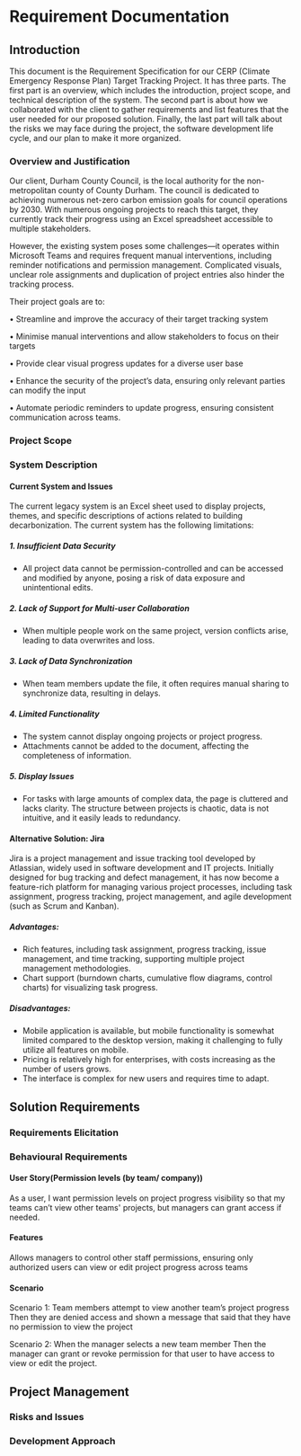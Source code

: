# Requirement Documentation
## Introduction
This document is the Requirement Specification for our CERP (Climate Emergency Response Plan) Target Tracking Project. It has three parts. The first part is an overview, which includes the introduction, project scope, and technical description of the system. The second part is about how we collaborated with the client to gather requirements and list features that the user needed for our proposed solution. Finally, the last part will talk about the risks we may face during the project, the software development life cycle, and our plan to make it more organized.
### Overview and Justification
Our client, Durham County Council, is the local authority for the non-metropolitan county of County Durham. The council is dedicated to achieving numerous net-zero carbon emission goals for council operations by 2030. With numerous ongoing projects to reach this target, they currently track their progress using an Excel spreadsheet accessible to multiple stakeholders. 

However, the existing system poses some challenges—it operates within Microsoft Teams and requires frequent manual interventions, including reminder notifications and permission management. Complicated visuals, unclear role assignments and duplication of project entries also hinder the tracking process.

Their project goals are to:

•	Streamline and improve the accuracy of their target tracking system

•	Minimise manual interventions and allow stakeholders to focus on their targets

•	Provide clear visual progress updates for a diverse user base

•	Enhance the security of the project’s data, ensuring only relevant parties can modify the input

•	Automate periodic reminders to update progress, ensuring consistent communication across teams.

### Project Scope
### System Description

#### Current System and Issues

The current legacy system is an Excel sheet used to display projects, themes, and specific descriptions of actions related to building decarbonization. The current system has the following limitations:

##### 1. Insufficient Data Security
- All project data cannot be permission-controlled and can be accessed and modified by anyone, posing a risk of data exposure and unintentional edits.

##### 2. Lack of Support for Multi-user Collaboration
- When multiple people work on the same project, version conflicts arise, leading to data overwrites and loss.

##### 3. Lack of Data Synchronization
- When team members update the file, it often requires manual sharing to synchronize data, resulting in delays.

##### 4. Limited Functionality
- The system cannot display ongoing projects or project progress.
- Attachments cannot be added to the document, affecting the completeness of information.

##### 5. Display Issues
- For tasks with large amounts of complex data, the page is cluttered and lacks clarity. The structure between projects is chaotic, data is not intuitive, and it easily leads to redundancy.

#### Alternative Solution: Jira

Jira is a project management and issue tracking tool developed by Atlassian, widely used in software development and IT projects. Initially designed for bug tracking and defect management, it has now become a feature-rich platform for managing various project processes, including task assignment, progress tracking, project management, and agile development (such as Scrum and Kanban).

##### Advantages:
- Rich features, including task assignment, progress tracking, issue management, and time tracking, supporting multiple project management methodologies.
- Chart support (burndown charts, cumulative flow diagrams, control charts) for visualizing task progress.

##### Disadvantages:
- Mobile application is available, but mobile functionality is somewhat limited compared to the desktop version, making it challenging to fully utilize all features on mobile.
- Pricing is relatively high for enterprises, with costs increasing as the number of users grows.
- The interface is complex for new users and requires time to adapt.

## Solution Requirements
### Requirements Elicitation
### Behavioural Requirements
#### User Story(Permission levels (by team/ company))
As a user, I want permission levels on project progress visibility so that my teams can’t view other teams' projects, but managers can grant access if needed.
#### Features
Allows managers to control other staff permissions, ensuring only authorized users can view or edit project progress across teams

#### Scenario
Scenario 1:
Team members attempt to view another team’s project progress
Then they are denied access and shown a message that said that they have no permission to view the project

Scenario 2:
When the manager selects a new team member
Then the manager can grant or revoke permission for that user to have access to view or edit the project.

## Project Management
### Risks and Issues
### Development Approach
